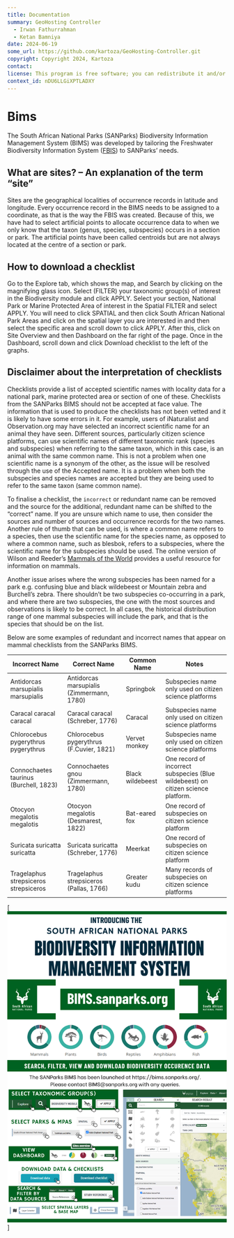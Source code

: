 ```yaml
---
title: Documentation
summary: GeoHosting Controller
  - Irwan Fathurrahman
  - Ketan Bamniya
date: 2024-06-19
some_url: https://github.com/kartoza/GeoHosting-Controller.git
copyright: Copyright 2024, Kartoza
contact:
license: This program is free software; you can redistribute it and/or modify it under the terms of the GNU Affero General Public License as published by the Free Software Foundation; either version 3 of the License, or (at your option) any later version.
context_id: nDU6LLGiXPTLADXY
---
```


# Bims

The South African National Parks (SANParks) Biodiversity Information Management System (BIMS) was developed by tailoring the Freshwater Biodiversity Information System ([FBIS](https://freshwaterbiodiversity.org/)) to SANParks’ needs.

## What are sites? – An explanation of the term “site”

Sites are the geographical localities of occurrence records in latitude and longitude. Every occurrence record in the BIMS needs to be assigned to a coordinate, as that is the way the FBIS was created. Because of this, we have had to select artificial points to allocate occurrence data to when we only know that the taxon (genus, species, subspecies) occurs in a section or park. The artificial points have been called centroids but are not always located at the centre of a section or park.

## How to download a checklist

Go to the Explore tab, which shows the map, and Search by clicking on the magnifying glass icon. Select (FILTER) your taxonomic group(s) of interest in the Biodiversity module and click APPLY. Select your section, National Park or Marine Protected Area of interest in the Spatial FILTER and select APPLY. You will need to click SPATIAL and then click South African National Park Areas and click on the spatial layer you are interested in and then select the specific area and scroll down to click APPLY. After this, click on Site Overview and then Dashboard on the far right of the page. Once in the Dashboard, scroll down and click Download checklist to the left of the graphs.

## Disclaimer about the interpretation of checklists

Checklists provide a list of accepted scientific names with locality data for a national park, marine protected area or section of one of these. Checklists from the SANParks BIMS should not be accepted at face value. The information that is used to produce the checklists has not been vetted and it is likely to have some errors in it. For example, users of iNaturalist and Observation.org may have selected an incorrect scientific name for an animal they have seen. Different sources, particularly citizen science platforms, can use scientific names of different taxonomic rank (species and subspecies) when referring to the same taxon, which in this case, is an animal with the same common name. This is not a problem when one scientific name is a synonym of the other, as the issue will be resolved through the use of the Accepted name. It is a problem when both the subspecies and species names are accepted but they are being used to refer to the same taxon (same common name). 

To finalise a checklist, the `incorrect` or redundant name can be removed and the source for the additional, redundant name can be shifted to the “correct” name. If you are unsure which name to use, then consider the sources and number of sources and occurrence records for the two names. Another rule of thumb that can be used, is where a common name refers to a species, then use the scientific name for the species name, as opposed to where a common name, such as blesbok, refers to a subspecies, where the scientific name for the subspecies should be used. The online version of Wilson and Reeder’s [Mammals of the World](https://www.departments.bucknell.edu/biology/resources/msw3/) provides a useful resource for information on mammals.

Another issue arises where the wrong subspecies has been named for a park e.g. confusing blue and black wildebeest or Mountain zebra and Burchell’s zebra. There shouldn’t be two subspecies co-occurring in a park, and where there are two subspecies, the one with the most sources and observations is likely to be correct. In all cases, the historical distribution range of one mammal subspecies will include the park, and that is the species that should be on the list.

Below are some examples of redundant and incorrect names that appear on mammal checklists from the SANParks BIMS.

| Incorrect Name                           | Correct Name                                     | Common Name       | Notes |
|------------------------------------------|------------------------------------------------|-----------------|----------------------------------------------------------|
| Antidorcas marsupialis marsupialis      | Antidorcas marsupialis (Zimmermann, 1780)      | Springbok       | Subspecies name only used on citizen science platforms |
| Caracal caracal caracal                 | Caracal caracal (Schreber, 1776)               | Caracal         | Subspecies name only used on citizen science platforms |
| Chlorocebus pygerythrus pygerythrus      | Chlorocebus pygerythrus (F.Cuvier, 1821)       | Vervet monkey   | Subspecies name only used on citizen science platforms |
| Connochaetes taurinus (Burchell, 1823)   | Connochaetes gnou (Zimmermann, 1780)           | Black wildebeest | One record of incorrect subspecies (Blue wildebeest) on citizen science platform. |
| Otocyon megalotis megalotis              | Otocyon megalotis (Desmarest, 1822)            | Bat-eared fox   | One record of subspecies on citizen science platform |
| Suricata suricatta suricatta             | Suricata suricatta (Schreber, 1776)            | Meerkat         | One record of subspecies on citizen science platform |
| Tragelaphus strepsiceros strepsiceros    | Tragelaphus strepsiceros (Pallas, 1766)        | Greater kudu    | Many records of subspecies on citizen science platforms |

[![Bims](./img/bims-img-1.png)]
